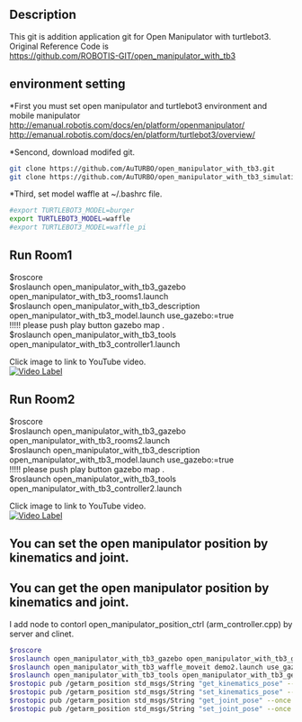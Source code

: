 ## Description
This git is addition application git for Open Manipulator with turtlebot3.  
Original Reference Code is   
https://github.com/ROBOTIS-GIT/open_manipulator_with_tb3  

## environment setting 

*First you must set open manipulator and turtlebot3 environment and mobile manipulator   
http://emanual.robotis.com/docs/en/platform/openmanipulator/  
http://emanual.robotis.com/docs/en/platform/turtlebot3/overview/  

*Sencond,  download modifed git. 
```bash
git clone https://github.com/AuTURBO/open_manipulator_with_tb3.git  
git clone https://github.com/AuTURBO/open_manipulator_with_tb3_simulations.git  
```
*Third, set model waffle at ~/.bashrc file.    
```bash
#export TURTLEBOT3_MODEL=burger
export TURTLEBOT3_MODEL=waffle
#export TURTLEBOT3_MODEL=waffle_pi
```
## Run Room1

$roscore  
$roslaunch open_manipulator_with_tb3_gazebo open_manipulator_with_tb3_rooms1.launch  
$roslaunch open_manipulator_with_tb3_description open_manipulator_with_tb3_model.launch use_gazebo:=true  
!!!!! please push play button gazebo map .  
$roslaunch open_manipulator_with_tb3_tools open_manipulator_with_tb3_controller1.launch

Click image to link to YouTube video.  
[![Video Label](http://img.youtube.com/vi/xfhoDjVyetg/0.jpg)](https://youtu.be/xfhoDjVyetg?t=0s) 

## Run Room2

$roscore  
$roslaunch open_manipulator_with_tb3_gazebo open_manipulator_with_tb3_rooms2.launch  
$roslaunch open_manipulator_with_tb3_description open_manipulator_with_tb3_model.launch use_gazebo:=true  
!!!!! please push play button gazebo map .  
$roslaunch open_manipulator_with_tb3_tools open_manipulator_with_tb3_controller2.launch

Click image to link to YouTube video.  
[![Video Label](http://img.youtube.com/vi/XlLM5o116SQ/0.jpg)](https://youtu.be/XlLM5o116SQ?t=0s) 

## You can set the open manipulator position by kinematics and joint. 
## You can get the open manipulator position by kinematics and joint. 

I add node to contorl open_manipulator_position_ctrl (arm_controller.cpp) by server and clinet. 
```bash
$roscore   
$roslaunch open_manipulator_with_tb3_gazebo open_manipulator_with_tb3_gazebo2.launch   
$roslaunch open_manipulator_with_tb3_waffle_moveit demo2.launch use_gazebo:=true   
$roslaunch open_manipulator_with_tb3_tools open_manipulator_with_tb3_getset.launch   
$rostopic pub /getarm_position std_msgs/String "get_kinematics_pose" --once   
$rostopic pub /getarm_position std_msgs/String "set_kinematics_pose" --once   
$rostopic pub /getarm_position std_msgs/String "get_joint_pose" --once   
$rostopic pub /getarm_position std_msgs/String "set_joint_pose" --once   
```
